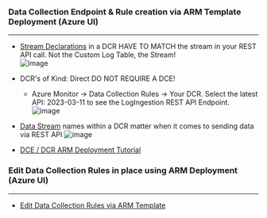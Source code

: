 ### Data Collection Endpoint & Rule creation via ARM Template Deployment (Azure UI)
---------------------------------------
- [Stream Declarations](https://learn.microsoft.com/en-us/azure/azure-monitor/logs/logs-ingestion-api-overview#endpoint) in a DCR HAVE TO MATCH the stream in your REST API call.  Not the Custom Log Table, the Stream! </br>
  ![image](https://github.com/user-attachments/assets/98c4cd7f-0100-4ce9-bcd0-e0f7addeee9a)

- DCR's of Kind: Direct DO NOT REQUIRE A DCE! </br>
   * Azure Monitor -> Data Collection Rules -> Your DCR. Select the latest API: 2023-03-11 to see the LogIngestion REST API Endpoint. </br>
   ![image](https://github.com/user-attachments/assets/d81ab64e-75c2-4601-87d0-4197143f9d2d)


- [Data Stream](https://learn.microsoft.com/en-us/azure/azure-monitor/logs/logs-ingestion-api-overview#endpoint) names within a DCR matter when it comes to sending data via REST API
  ![image](https://github.com/user-attachments/assets/a70122bf-94d3-47f0-9b78-ce59640fc623)

- [DCE / DCR ARM Deployment Tutorial](https://learn.microsoft.com/en-us/azure/azure-monitor/logs/tutorial-logs-ingestion-api?tabs=dce) </br>

### Edit Data Collection Rules in place using ARM Deployment (Azure UI)
---------------------------------------
- [Edit Data Collection Rules via ARM Template](https://learn.microsoft.com/en-us/azure/azure-monitor/essentials/data-collection-rule-create-edit?tabs=cli#strategies-to-edit-and-test-a-dcr)
